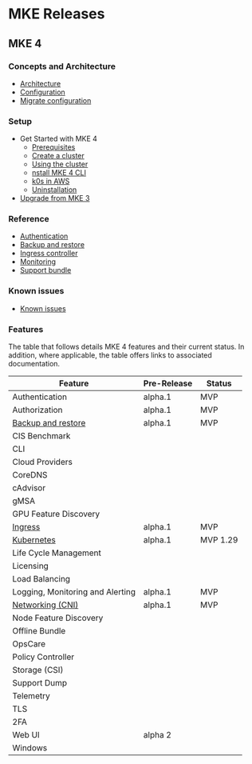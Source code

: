 # MKE Releases

## MKE 4

### Concepts and Architecture

- [Architecture](../docs/concepts/architecture/architecture.md)
- [Configuration](../docs/concepts/architecture/configuration.md)
- [Migrate configuration](../docs/concepts/architecture/migrate-configuration.md)

### Setup

- Get Started with MKE 4
  - [Prerequisites](../docs/setup/getting-started/prerequisites.md)
  - [Create a cluster](../docs/setup/getting-started/create-a-cluster.md)
  - [Using the cluster](../docs/setup/getting-started/Using-the-cluster.md)
  - [nstall MKE 4 CLI](../docs/setup/getting-started/install-mke4-cli.md)
  - [k0s in AWS](../docs/setup/getting-started/k0s-in-aws/terraform-scenario.md)
  - [Uninstallation](../docs/setup/getting-started/uninstallation.md)
- [Upgrade from MKE 3](../docs/setup/upgrade-from-mke-3/perform-upgrade.md)

### Reference

- [Authentication](../docs/reference/authentication/authentication.md)
- [Backup and restore](../docs/reference/backuprestore/backup-restore.md)
- [Ingress controller](../docs/reference/ingress/ingress-controller.md)
- [Monitoring](../docs/reference/monitoring/monitoring.md)
- [Support bundle](../docs/reference/supportbundle/support-bundle.md)

### Known issues

- [Known issues](../docs/known-issues.md)

### Features

The table that follows details MKE 4 features and their current status. In
addition, where applicable, the table offers links to associated documentation.

| Feature                                                          | Pre-Release | Status   | 
|------------------------------------------------------------------|-------|----------|
| Authentication                                                   | alpha.1| MVP      |  
| Authorization                                                    | alpha.1 | MVP      |   
| [Backup and restore](../docs/reference/backuprestore/backup-restore.md)    | alpha.1 | MVP      |
| CIS Benchmark                                                    |   |          |
| CLI                                                              |   |          |
| Cloud Providers                                                  |   |          |
| CoreDNS                                                          |   |          |
| cAdvisor                                                         |   |          |
| gMSA                                                             |   |          |
| GPU Feature Discovery                                            |   |          |
| [Ingress](../docs/reference/ingress/ingress-controller.md)                   | alpha.1| MVP      |   |
| [Kubernetes](../docs/concepts/architecture/architecture.md#Components) | alpha.1 | MVP 1.29 |  |
| Life Cycle Management                                            |   |          |
| Licensing                                                        |   |          |
| Load Balancing                                                   |   |          |
| Logging, Monitoring and Alerting                                 | alpha.1 | MVP      |  
| [Networking (CNI)](../docs/concepts/architecture/architecture.md#CNI)  |  alpha.1 | MVP      |  
| Node Feature Discovery                                           |   |          |
| Offline Bundle                                                   |   |          |
| OpsCare                                                          |   |          |
| Policy Controller                                                |   |          |
| Storage (CSI)                                                    |   |          |
| Support Dump                                                     |   |          |
| Telemetry                                                        |   |          |
| TLS                                                              |   |          |
| 2FA                                                              |   |          |
| Web UI                                                           | alpha 2  |          |
| Windows                                                          |   |          |

